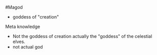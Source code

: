 #Magod

- goddess of "creation" 




Meta knowledge
- Not the goddess of creation actually the "goddess" of the celestial elves.
- not actual god

